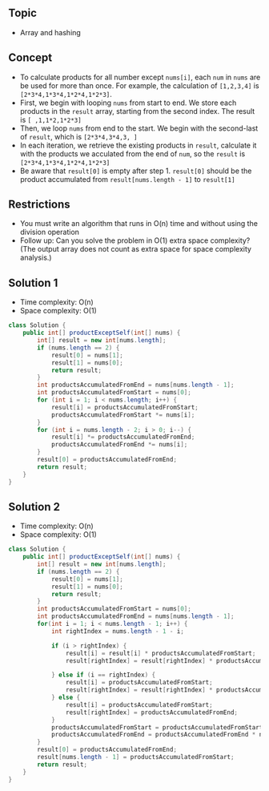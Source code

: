 ## Topic
- Array and hashing

## Concept
- To calculate products for all number except `nums[i]`, each `num` in `nums` are be used for more than once. For example, the calculation of `[1,2,3,4]` is `[2*3*4,1*3*4,1*2*4,1*2*3]`.
- First, we begin with looping `nums` from start to end. We store each products in the `result` array, starting from the second index. 
The result is `[ ,1,1*2,1*2*3]`
- Then, we loop `nums` from end to the start. We begin with the second-last of `result`, which is `[2*3*4,3*4,3, ]`
- In each iteration, we retrieve the existing products in `result`, calculate it with the products we acculated from the end of `num`, so the `result` is `[2*3*4,1*3*4,1*2*4,1*2*3]`
- Be aware that `result[0]` is empty after step 1. `result[0]` should be the product accumulated from `result[nums.length - 1]` to `result[1]`

## Restrictions
- You must write an algorithm that runs in O(n) time and without using the division operation
- Follow up: Can you solve the problem in O(1) extra space complexity? (The output array does not count as extra space for space complexity analysis.)


## Solution 1
- Time complexity: O(n)
- Space complexity: O(1)
```java
class Solution {
    public int[] productExceptSelf(int[] nums) {
        int[] result = new int[nums.length];
        if (nums.length == 2) {
            result[0] = nums[1];
            result[1] = nums[0];
            return result;
        }
        int productsAccumulatedFromEnd = nums[nums.length - 1];
        int productsAccumulatedFromStart = nums[0];
        for (int i = 1; i < nums.length; i++) {
            result[i] = productsAccumulatedFromStart;
            productsAccumulatedFromStart *= nums[i];
        }
        for (int i = nums.length - 2; i > 0; i--) {
            result[i] *= productsAccumulatedFromEnd;
            productsAccumulatedFromEnd *= nums[i];
        }
        result[0] = productsAccumulatedFromEnd;
        return result;
    }
}
```

## Solution 2

- Time complexity: O(n)
- Space complexity: O(1)
```java
class Solution {
    public int[] productExceptSelf(int[] nums) {
        int[] result = new int[nums.length];
        if (nums.length == 2) {
            result[0] = nums[1];
            result[1] = nums[0];
            return result;
        }
        int productsAccumulatedFromStart = nums[0];
        int productsAccumulatedFromEnd = nums[nums.length - 1];
        for(int i = 1; i < nums.length - 1; i++) {
            int rightIndex = nums.length - 1 - i;

            if (i > rightIndex) {
                result[i] = result[i] * productsAccumulatedFromStart;
                result[rightIndex] = result[rightIndex] * productsAccumulatedFromEnd;

            } else if (i == rightIndex) {
                result[i] = productsAccumulatedFromStart;
                result[rightIndex] = result[rightIndex] * productsAccumulatedFromEnd;
            } else {
                result[i] = productsAccumulatedFromStart;
                result[rightIndex] = productsAccumulatedFromEnd;
            }
            productsAccumulatedFromStart = productsAccumulatedFromStart * nums[i];
            productsAccumulatedFromEnd = productsAccumulatedFromEnd * nums[nums.length - 1 - i];
        }
        result[0] = productsAccumulatedFromEnd;
        result[nums.length - 1] = productsAccumulatedFromStart;
        return result;
    }
}
```